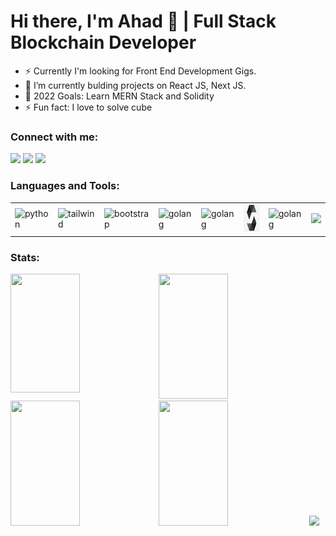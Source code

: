 # Hi there, I'm Ahad 👋 | Full Stack Blockchain Developer 

- ⚡ Currently I'm looking for Front End Development Gigs.
- 🌱 I’m currently bulding projects on React JS, Next JS.
- 🥅 2022 Goals: Learn MERN Stack and Solidity
- ⚡ Fun fact: I love to solve cube

### Connect with me:
<p align="left">
  <a target="_blank" href= "https://www.linkedin.com/in/ahadweb3/"><img src="https://img.icons8.com/color/30/000000/linkedin-circled--v1.png" height="45"></a>
  <a target="_blank" href= "https://twitter.com/AhadWeb3"><img src="https://img.icons8.com/color/30/000000/twitter--v1.png" height="45"></a>
  <a target="_blank" href="https://www.instagram.com/AhadWeb3/"><img src="https://img.icons8.com/fluency/30/000000/instagram-new.png" height="45"></a>
</p>

### Languages and Tools:
<table>
   <tr>
        <td><img src="https://cdn.jsdelivr.net/gh/devicons/devicon/icons/react/react-original.svg" alt="python" height="45"></td>
        <td><img src="https://img.icons8.com/fluency/48/40C057/tailwind_css.png" alt="tailwind" height="45"></td>        
        <td><img src="https://img.icons8.com/color/48/000000/bootstrap.png" alt="bootstrap" height="45"></td>
        <td><img src="https://cdn.jsdelivr.net/gh/devicons/devicon/icons/javascript/javascript-original.svg" alt="golang" height="45"></td>
        <td><img src="https://cdn.jsdelivr.net/gh/devicons/devicon/icons/nodejs/nodejs-original.svg" alt="golang" height="45"></td>
        <td><img src="https://github.com/kroim/profile/blob/master/icons/icon_solidity.png?raw=true" alt="android" height="45"></td>
        <td><img src="https://storage.googleapis.com/opensea-static/Logomark/Logomark-Blue.svg" alt="golang" height="45"></td>
        <td><img src="https://img.icons8.com/color/48/000000/git.png"/></td>
    </tr>
</table>

### Stats:

<img width = "47%" align="left" height="190" src="https://github-readme-stats.vercel.app/api/top-langs/?username=AhadWeb3&layout=compact">
<img width = "47%" height="200" src="http://github-readme-streak-stats.herokuapp.com?user=AhadWeb3&ring=4F94EF&fire=4F94EF&currStreakLabel=4F94EF"> 
<img width = "47%" height="200" align="left" src="https://github-readme-stats.vercel.app/api?username=AhadWeb3&show_icons=true&locale=en">
<img width = "47%" height="200" src="https://github-readme-stats.vercel.app/api/wakatime?username=ahad4387&hide=other&hide_title=">


<img src="https://activity-graph.herokuapp.com/graph?username=AhadWeb3&theme=minimal">
          


